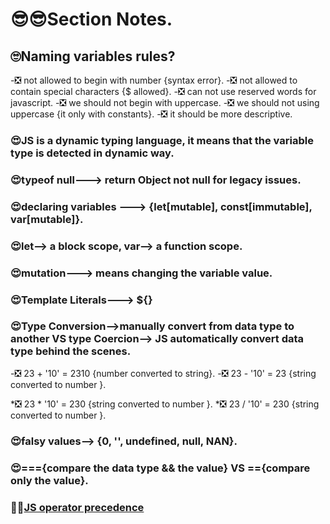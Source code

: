 # 😎😎Section Notes.

## 🙄Naming variables rules?

-❎ not allowed to begin with number {syntax error}.
-❎ not allowed to contain special characters {$ allowed}.
-❎ can not use reserved words for javascript.
-❎ we should not begin with uppercase.
-❎ we should not using uppercase {it only with constants}.
-❎ it should be more descriptive.

### 😍JS is a dynamic typing language, it means that the variable type is detected in dynamic way.

### 😍typeof null---> return Object not null for legacy issues.

### 😍declaring variables ---> {let[mutable], const[immutable], var[mutable]}.

### 😍let--> a block scope, var--> a function scope.

### 😍mutation---> means changing the variable value.

### 😍Template Literals---> ${}

### 😍Type Conversion-->manually convert from data type to another VS type Coercion--> JS automatically convert data type behind the scenes.

-❎ 23 + '10' = 2310 {number converted to string}.
-❎ 23 - '10' = 23 {string converted to number }.

*❎ 23 \* '10' = 230 {string converted to number }.
*❎ 23 / '10' = 230 {string converted to number }.

### 😍falsy values--> {0, '', undefined, null, NAN}.

### 😍==={compare the data type && the value} VS =={compare only the value}.

### 🐳🐳[JS operator precedence](https://developer.mozilla.org/en-US/docs/Web/JavaScript/Reference/Operators/Operator_Precedence)
